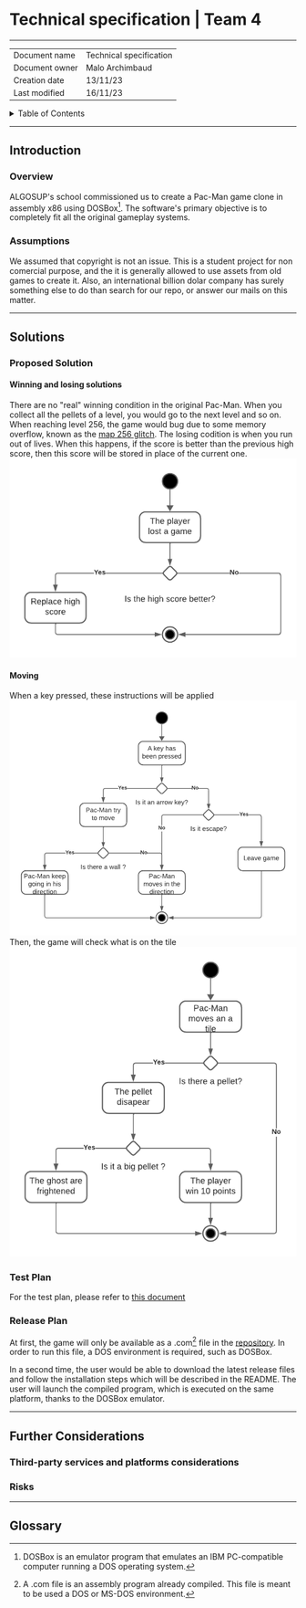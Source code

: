 # Technical specification | Team 4

---
|||
|---|---|
|Document name| Technical specification|
|Document owner| Malo Archimbaud|
|Creation date| 13/11/23|
|Last modified|16/11/23|

<details>
<summary>Table of Contents</summary>

- [Technical specification | Team 4](#technical-specification--team-4)
  - [Introduction](#introduction)
    - [Overview](#overview)
    - [Assumptions](#assumptions)
  - [Solutions](#solutions)
    - [Proposed Solution](#proposed-solution)
      - [Winning and losing solutions](#winning-and-losing-solutions)
      - [Moving](#moving)
    - [Test Plan](#test-plan)
    - [Release Plan](#release-plan)
  - [Further Considerations](#further-considerations)
    - [Third-party services and platforms considerations](#third-party-services-and-platforms-considerations)
    - [Risks](#risks)
  - [Glossary](#glossary)

</details>

---

## Introduction

### Overview

ALGOSUP's school commissioned us to create a Pac-Man game clone in assembly x86 using DOSBox[^1]. The software's primary objective is to completely fit all the original gameplay systems.

### Assumptions

We assumed that copyright is not an issue. This is a student project for non comercial purpose, and the it is generally allowed to use assets from old games to create it. Also, an international billion dolar company has surely something else to do than search for our repo, or answer our mails on this matter.

---

## Solutions

### Proposed Solution

#### Winning and losing solutions

There are no "real" winning condition in the original Pac-Man. When you collect all the pellets of a level, you would go to the next level and so on. When reaching level 256, the game would bug due to some memory overflow, known as the [map 256 glitch](https://pacman.fandom.com/wiki/Map_256_Glitch).
The losing codition is when you run out of lives. When this happens, if the score is better than the previous high score, then this score will be stored in place of the current one.
![Losing Conditions](../pictures/LosingCon.png)

#### Moving

When a key pressed, these instructions will be applied
![Pressed Key](../pictures/PressedKey.png)
Then, the game will check what is on the tile
![Move on a tile](../pictures/MoveOnTile.png)

### Test Plan

For the test plan, please refer to [this document](../QA/test-plan.md)

### Release Plan

At first, the game will only be available as a .com[^2] file in the [repository](https://github.com/algosup/2023-2024-project-2-x86-retrogaming-team-4). In order to run this file, a DOS environment is required, such as DOSBox. 

In a second time, the user would be able to download the latest release files and follow the installation steps which will be described in the README. The user will launch the compiled program, which is executed on the same platform, thanks to the DOSBox emulator.

---

## Further Considerations

### Third-party services and platforms considerations

### Risks

---

## Glossary

[^1]: DOSBox is an emulator program that emulates an IBM PC-compatible computer running a DOS operating system.

[^2]: A .com file is an assembly program already compiled. This file is meant to be used a DOS or MS-DOS environment.
